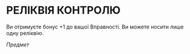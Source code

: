 ﻿# РЕЛІКВІЯ КОНТРОЛЮ

Ви отримуєте бонус +1 до вашої Вправності.  Ви можете носити лише одну реліквію. 

*Предмет*
